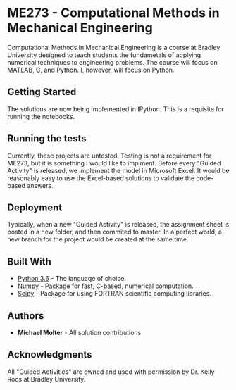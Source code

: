 # ME273 - Computational Methods in Mechanical Engineering

Computational Methods in Mechanical Engineering is a course at Bradley University designed to teach students the fundametals of applying numerical techniques to engineering problems. The course will focus on MATLAB, C, and Python. I, however, will focus on Python.

## Getting Started

The solutions are now being implemented in IPython. This is a requisite for running the notebooks.

## Running the tests

Currently, these projects are untested. Testing is not a requirement for ME273, but it is something I would like to implment. Before every "Guided Activity" is released, we implement the model in Microsoft Excel. It would be reasonably easy to use the Excel-based solutions to validate the code-based answers.

## Deployment

Typically, when a new "Guided Activity" is released, the assignment sheet is posted in a new folder, and then commited to master. In a perfect world, a new branch for the project would be created at the same time.

## Built With

* [Python 3.6](https://www.python.org/) - The language of choice.
* [Numpy](http://www.numpy.org/) - Package for fast, C-based, numerical computation.
* [Scipy](https://www.scipy.org/) - Package for using FORTRAN scientific computing libraries.

## Authors

* **Michael Molter** - All solution contributions

## Acknowledgments

All "Guided Activities" are owned and used with permission by Dr. Kelly Roos at Bradley University.
